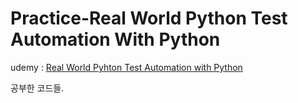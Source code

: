 # Practice-Real World Python Test Automation With Python

udemy : [Real World Pyhton Test Automation with Python](https://www.udemy.com/course/pytest-course/)

공부한 코드들.
